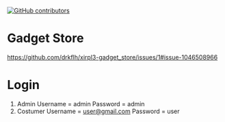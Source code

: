 <a href="https://github.com/drkflh/xirpl3-gadget_store/graphs/contributors"><img alt="GitHub contributors" src="https://img.shields.io/github/contributors/drkflh/xirpl3-gadget_store?color=2b9348"></a>
# Gadget Store
https://github.com/drkflh/xirpl3-gadget_store/issues/1#issue-1046508966
# Login 
1. Admin
  Username = admin
  Password = admin
2. Costumer
  Username = user@gmail.com
  Password = user
